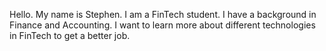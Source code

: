 Hello.  My name is Stephen.
I am a FinTech student.
I have a background in Finance and Accounting.
I want to learn more about different technologies in FinTech to get a better job.
